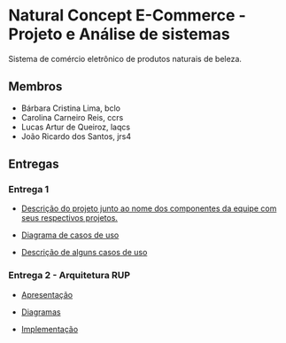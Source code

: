 # Natural Concept E-Commerce - Projeto e Análise de sistemas

Sistema de comércio eletrônico de produtos naturais de beleza.

## Membros

- Bárbara Cristina Lima, bclo
- Carolina Carneiro Reis, ccrs
- Lucas Artur de Queiroz, laqcs
- João Ricardo dos Santos, jrs4


## Entregas

### Entrega 1 
- [Descrição do projeto junto ao nome dos componentes da equipe com seus respectivos projetos.](https://docs.google.com/document/d/1o8QlwaRiYYteJZ2C-TPifjMUfF1pBBvXD1o_N9ivRBk/edit)

- [Diagrama de casos de uso](https://github.com/lucazartu/natural-concept/blob/master/entregas/Diagrama%20de%20casos%20de%20uso.pdf) 

- [Descrição de alguns casos de uso](https://docs.google.com/a/cin.ufpe.br/document/d/1OqsndZd63i1wxDbRp76tcSPIfdEOS__jjAHY896danY/edit?usp=sharing)

### Entrega 2 - Arquitetura RUP
- [Apresentação](https://github.com/lucazartu/natural-concept/blob/master/entregas/Apresentacao1.pdf)

- [Diagramas](https://drive.google.com/drive/folders/0B6beWpCbO09DVHNTRVRYZGVGdFE?usp=sharing)

- [Implementação](https://github.com/lucazartu/natural-concept/tree/master/naturalConcept)
